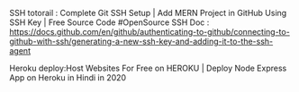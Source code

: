 SSH totorail : Complete Git SSH Setup | Add MERN Project in GitHub Using SSH Key | Free Source Code #OpenSource
SSH Doc : https://docs.github.com/en/github/authenticating-to-github/connecting-to-github-with-ssh/generating-a-new-ssh-key-and-adding-it-to-the-ssh-agent

Heroku deploy:Host Websites For Free on HEROKU | Deploy Node Express App on Heroku in Hindi in 2020